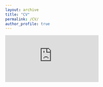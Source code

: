 ```yaml
---
layout: archive
title: "CV"
permalink: /CV/
author_profile: true
---
```


<embed src="https://mooholl.github.io/files/CV.pdf" type="application/pdf" />
